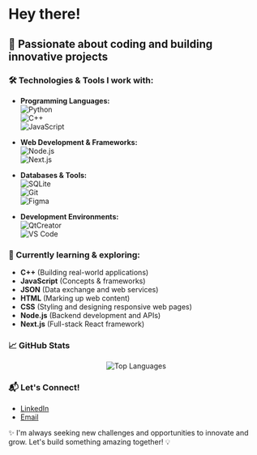 # Hey there! 

## 📍 Passionate about coding and building innovative projects

### 🛠️ Technologies & Tools I work with:

- **Programming Languages:**  
  ![Python](https://img.shields.io/badge/Python-3776AB?style=for-the-badge&logo=python&logoColor=white)  
  ![C++](https://img.shields.io/badge/C++-00599C?style=for-the-badge&logo=c%2B%2B&logoColor=white)  
  ![JavaScript](https://img.shields.io/badge/JavaScript-F7DF1E?style=for-the-badge&logo=javascript&logoColor=black)  

- **Web Development & Frameworks:**  
  ![Node.js](https://img.shields.io/badge/Node.js-339933?style=for-the-badge&logo=node.js&logoColor=white)  
  ![Next.js](https://img.shields.io/badge/Next.js-000000?style=for-the-badge&logo=next.js&logoColor=white)  

- **Databases & Tools:**  
  ![SQLite](https://img.shields.io/badge/SQLite-003B57?style=for-the-badge&logo=sqlite&logoColor=white)  
  ![Git](https://img.shields.io/badge/Git-F05032?style=for-the-badge&logo=git&logoColor=white)  
  ![Figma](https://img.shields.io/badge/Figma-F24E1E?style=for-the-badge&logo=figma&logoColor=white)  

- **Development Environments:**  
  ![QtCreator](https://img.shields.io/badge/Qt_Creator-41CD52?style=for-the-badge&logo=qt&logoColor=white)  
  ![VS Code](https://img.shields.io/badge/VS_Code-007ACC?style=for-the-badge&logo=visualstudiocode&logoColor=white)


### 🔭 Currently learning & exploring:

- **C++** (Building real-world applications)  
- **JavaScript** (Concepts & frameworks)  
- **JSON** (Data exchange and web services)
- **HTML** (Marking up web content)  
- **CSS** (Styling and designing responsive web pages) 
- **Node.js** (Backend development and APIs)  
- **Next.js** (Full-stack React framework)


### 📈 GitHub Stats

<p align="center">
  <img src="https://github-readme-stats.vercel.app/api/top-langs/?username=analuisafeitosa&layout=compact&langs_count=6&theme=radical" alt="Top Languages" />
</p>


### 📬 Let's Connect!

- [LinkedIn](@analuisafeitosa)
- [Email](mailto:alfg@cin.ufpe.br)


✨ I'm always seeking new challenges and opportunities to innovate and grow. Let's build something amazing together! 💡
